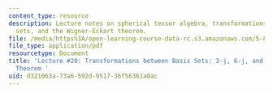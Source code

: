 ```yaml
---
content_type: resource
description: Lecture notes on spherical tensor algebra, transformations between basis
  sets, and the Wigner-Eckart theorem.
file: /media/https%3A/open-learning-course-data-rc.s3.amazonaws.com/5-80-small-molecule-spectroscopy-and-dynamics-fall-2008/d321063a73a6592d951736f56361a0ac_20_580ln_fa08.pdf
file_type: application/pdf
resourcetype: Document
title: 'Lecture #20: Transformations between Basis Sets: 3-j, 6-j, and Wigner-Eckart
  Theorem '
uid: d321063a-73a6-592d-9517-36f56361a0ac
---
```

